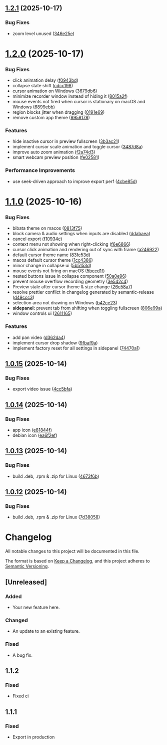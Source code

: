 ## [1.2.1](https://github.com/tamnguyenvan/screenarc/compare/v1.2.0...v1.2.1) (2025-10-17)


### Bug Fixes

* zoom level unused ([346e25e](https://github.com/tamnguyenvan/screenarc/commit/346e25e69c88f5c61db4e59ca16f56e0208ad6c4))

# [1.2.0](https://github.com/tamnguyenvan/screenarc/compare/v1.1.0...v1.2.0) (2025-10-17)


### Bug Fixes

* click animation delay ([f0943bd](https://github.com/tamnguyenvan/screenarc/commit/f0943bd20b3364d2f78350fc40cc2a7095dc12f3))
* collapse state shift ([cdcc198](https://github.com/tamnguyenvan/screenarc/commit/cdcc198dda01aed197337aa2c7c237215709cf6e))
* cursor animation on Windows ([3679db6](https://github.com/tamnguyenvan/screenarc/commit/3679db619cc3e1fd7d71530509b02023d4a1d533))
* minimize recorder window instead of hiding it ([8015a2f](https://github.com/tamnguyenvan/screenarc/commit/8015a2f6204b32ebe45c3744a8c39af4a398e270))
* mouse events not fired when cursor is stationary on macOS and Windows ([6899ebb](https://github.com/tamnguyenvan/screenarc/commit/6899ebbb16e93100804ac6e781ed0865691515d3))
* region blocks jitter when dragging ([0191e69](https://github.com/tamnguyenvan/screenarc/commit/0191e69584a0207736cb3ae3a901ae7d4ce20da6))
* remove custom app theme ([8958178](https://github.com/tamnguyenvan/screenarc/commit/8958178bdf87ab3203e3367544ff4c77efa90dfe))


### Features

* hide inactive cursor in preview fullscreen ([3b3ac21](https://github.com/tamnguyenvan/screenarc/commit/3b3ac217aeb606f16b30ddd4acb0de4f0a2c9de1))
* implement cursor scale animation and toggle cursor ([3487d8a](https://github.com/tamnguyenvan/screenarc/commit/3487d8a6082b4a77bdaefdbabeb197c704583ef2))
* improve auto zoom animation ([f2a74d3](https://github.com/tamnguyenvan/screenarc/commit/f2a74d361c5d184cf4ae34bcd5017a2746c82ce7))
* smart webcam preview position ([fe02581](https://github.com/tamnguyenvan/screenarc/commit/fe02581224c1fa338584e2b3ea415b21822c33e3))


### Performance Improvements

* use seek-driven approach to improve export perf ([4cbe85d](https://github.com/tamnguyenvan/screenarc/commit/4cbe85d7c382b33d57d870fa11f8870c82dd71ed))

# [1.1.0](https://github.com/tamnguyenvan/screenarc/compare/v1.0.15...v1.1.0) (2025-10-16)


### Bug Fixes

* bibata theme on macos ([0813f75](https://github.com/tamnguyenvan/screenarc/commit/0813f7513b2ed866c90561e6f93d5d91d2872e45))
* block camera & audio settings when inputs are disabled ([ddabaea](https://github.com/tamnguyenvan/screenarc/commit/ddabaea57cc6a9d2fcb7e207996fc38a9b1ac3cf))
* cancel export ([f10934c](https://github.com/tamnguyenvan/screenarc/commit/f10934cf2e4f5e10fe7a60b44673e1bcf2e0504a))
* context menu not showing when right-clicking ([f6e6866](https://github.com/tamnguyenvan/screenarc/commit/f6e6866efbfc59347bd10dcf0f4fd6906e5a09e0))
* cursor click animation and rendering out of sync with frame ([a246922](https://github.com/tamnguyenvan/screenarc/commit/a246922116560f8e7d53fadbca85794238f05549))
* default cursor theme name ([83fc53d](https://github.com/tamnguyenvan/screenarc/commit/83fc53dfda318e1f47a23ec4c8e6dadc1afe0bb7))
* macos default cursor theme ([1cc4386](https://github.com/tamnguyenvan/screenarc/commit/1cc43866291638daad8a49c55d2da50b492bb69c))
* minor change in collapse ui ([5b5153d](https://github.com/tamnguyenvan/screenarc/commit/5b5153d1a1010e8f8c0bc2b1476e03b0cf81daa3))
* mouse events not firing on macOS ([5becd1f](https://github.com/tamnguyenvan/screenarc/commit/5becd1ff5e3f6fc3d5c2261ab3a826c09ad09eaa))
* nested buttons issue in collapse component ([50a0e96](https://github.com/tamnguyenvan/screenarc/commit/50a0e963ef0b9d802d6db3f2334c52806d551e2c))
* prevent mouse overflow recording geometry ([3e542c4](https://github.com/tamnguyenvan/screenarc/commit/3e542c44dccfcd0c3e72ae67ea9eef20670326e1))
* Preview stale after cursor theme & size change ([26c58a7](https://github.com/tamnguyenvan/screenarc/commit/26c58a718c9468da6c67bae378a1394017e65aa0))
* resolve prettier conflict in changelog generated by semantic-release ([d49ccc3](https://github.com/tamnguyenvan/screenarc/commit/d49ccc30dc6277707ec5209f41446fdf54c1c227))
* selection area not drawing on Windows ([b42ce23](https://github.com/tamnguyenvan/screenarc/commit/b42ce23f7904f074463a3625efe1f23578967da1))
* **sidepanel:** prevent tab from shifting when toggling fullscreen ([806e99a](https://github.com/tamnguyenvan/screenarc/commit/806e99a5036a124c37c5267c47f53dbd733ace66))
* window controls ui ([2611165](https://github.com/tamnguyenvan/screenarc/commit/26111658b4b1d181efffa83c3c1e24673aaf7de0))


### Features

* add pan video ([d362da4](https://github.com/tamnguyenvan/screenarc/commit/d362da4273e1d8f7672eb74bd90439750f3ef604))
* implement cursor drop shadow ([9fbaf9a](https://github.com/tamnguyenvan/screenarc/commit/9fbaf9a05fa46e525dcc13dd9289514dd8f1da8b))
* implement factory reset for all settings in sidepanel ([74470a1](https://github.com/tamnguyenvan/screenarc/commit/74470a153f9ce94009c64b5eda1090890b9af6b0))

## [1.0.15](https://github.com/tamnguyenvan/screenarc/compare/v1.0.14...v1.0.15) (2025-10-14)


### Bug Fixes

* export video issue ([4cc5bfa](https://github.com/tamnguyenvan/screenarc/commit/4cc5bfac2f18c14d57d133473e2b4deb12cc77e4))

## [1.0.14](https://github.com/tamnguyenvan/screenarc/compare/v1.0.13...v1.0.14) (2025-10-14)


### Bug Fixes

* app icon ([e81844f](https://github.com/tamnguyenvan/screenarc/commit/e81844fe1173208058ac5aa34d430936ded4da62))
* debian icon ([ea6f2ef](https://github.com/tamnguyenvan/screenarc/commit/ea6f2ef68ad1e6abccccee13c1dab5fbfe43033d))

## [1.0.13](https://github.com/tamnguyenvan/screenarc/compare/v1.0.12...v1.0.13) (2025-10-14)


### Bug Fixes

* build .deb, .rpm & .zip for Linux ([4673f6b](https://github.com/tamnguyenvan/screenarc/commit/4673f6bffc858f62be3e4572c8cd57fb6dabcca6))

## [1.0.12](https://github.com/tamnguyenvan/screenarc/compare/v1.0.11...v1.0.12) (2025-10-14)


### Bug Fixes

* build .deb, .rpm & .zip for Linux ([7d38058](https://github.com/tamnguyenvan/screenarc/commit/7d38058677bc5ff48e6c5d45158a6273fd32892d))

# Changelog

All notable changes to this project will be documented in this file.

The format is based on [Keep a Changelog](https://keepachangelog.com/en/1.0.0/),
and this project adheres to [Semantic Versioning](https://semver.org/spec/v2.0.0.html).

## [Unreleased]

### Added

- Your new feature here.

### Changed

- An update to an existing feature.

### Fixed

- A bug fix.

## 1.1.2

### Fixed

- Fixed ci

## 1.1.1

### Fixed

- Export in production
